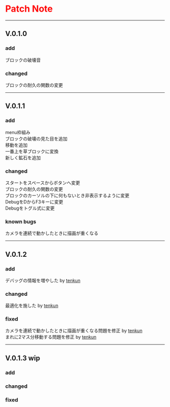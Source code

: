 
# <span style="color: red;">Patch Note</span>

---

## V.0.1.0

### add

ブロックの破壊音  

### changed

ブロックの耐久の関数の変更  

---

## V.0.1.1

### add

menu枠組み  
ブロックの破壊の見た目を追加  
移動を追加  
一番上を草ブロックに変換  
新しく鉱石を追加  

### changed

スタートをスペースからボタンへ変更  
ブロックの耐久の関数の変更  
ブロックのカーソルの下に何もないとき非表示するように変更  
DebugをDからF3キーに変更  
Debugをトグル式に変更  

### known bugs

カメラを連続で動かしたときに描画が重くなる

---

## V.0.1.2

### add

デバッグの情報を増やした by [tenkun](https://github.com/tenkun0317)  

### changed

最適化を施した by [tenkun](https://github.com/tenkun0317)  

### fixed

カメラを連続で動かしたときに描画が重くなる問題を修正 by [tenkun](https://github.com/tenkun0317)  
まれに2マス分移動する問題を修正 by [tenkun](https://github.com/tenkun0317)  

---

## V.0.1.3 wip

### add

### changed

### fixed